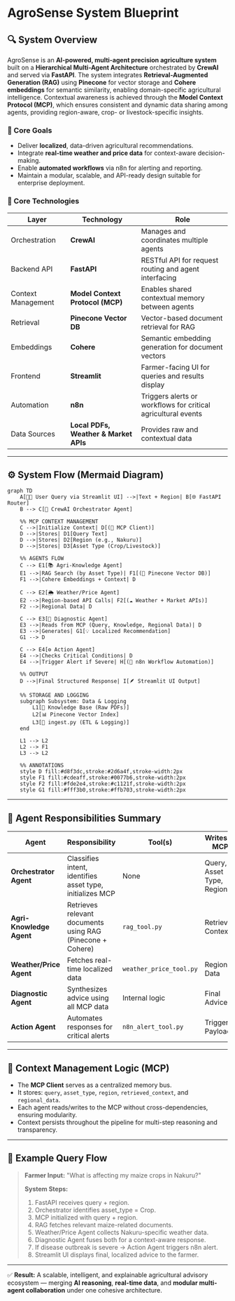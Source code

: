 # AgroSense System Blueprint 

## 🔍 System Overview

AgroSense is an **AI-powered, multi-agent precision agriculture system** built on a **Hierarchical Multi-Agent Architecture** orchestrated by **CrewAI** and served via **FastAPI**. The system integrates **Retrieval-Augmented Generation (RAG)** using **Pinecone** for vector storage and **Cohere embeddings** for semantic similarity, enabling domain-specific agricultural intelligence. Contextual awareness is achieved through the **Model Context Protocol (MCP)**, which ensures consistent and dynamic data sharing among agents, providing region-aware, crop- or livestock-specific insights.

### 🌾 Core Goals

* Deliver **localized**, data-driven agricultural recommendations.
* Integrate **real-time weather and price data** for context-aware decision-making.
* Enable **automated workflows** via n8n for alerting and reporting.
* Maintain a modular, scalable, and API-ready design suitable for enterprise deployment.

### 🧠 Core Technologies

| Layer              | Technology                            | Role                                                          |
| ------------------ | ------------------------------------- | ------------------------------------------------------------- |
| Orchestration      | **CrewAI**                            | Manages and coordinates multiple agents                       |
| Backend API        | **FastAPI**                           | RESTful API for request routing and agent interfacing         |
| Context Management | **Model Context Protocol (MCP)**      | Enables shared contextual memory between agents               |
| Retrieval          | **Pinecone Vector DB**                | Vector-based document retrieval for RAG                       |
| Embeddings         | **Cohere**                            | Semantic embedding generation for document vectors            |
| Frontend           | **Streamlit**                         | Farmer-facing UI for queries and results display              |
| Automation         | **n8n**                               | Triggers alerts or workflows for critical agricultural events |
| Data Sources       | **Local PDFs, Weather & Market APIs** | Provides raw and contextual data                              |

---

## ⚙️ System Flow (Mermaid Diagram)

```mermaid
graph TD
    A[👨‍🌾 User Query via Streamlit UI] -->|Text + Region| B[🌐 FastAPI Router]
    B --> C[🧩 CrewAI Orchestrator Agent]

    %% MCP CONTEXT MANAGEMENT
    C -->|Initialize Context| D[(🧠 MCP Client)]
    D -->|Stores| D1[Query Text]
    D -->|Stores| D2[Region (e.g., Nakuru)]
    D -->|Stores| D3[Asset Type (Crop/Livestock)]

    %% AGENTS FLOW
    C --> E1[📚 Agri-Knowledge Agent]
    E1 -->|RAG Search (by Asset Type)| F1[(🔎 Pinecone Vector DB)]
    F1 -->|Cohere Embeddings + Context| D

    C --> E2[🌦️ Weather/Price Agent]
    E2 -->|Region-based API Calls| F2[(☁️ Weather + Market APIs)]
    F2 -->|Regional Data| D

    C --> E3[🧬 Diagnostic Agent]
    E3 -->|Reads from MCP (Query, Knowledge, Regional Data)| D
    E3 -->|Generates| G1[💡 Localized Recommendation]
    G1 --> D

    C --> E4[⚙️ Action Agent]
    E4 -->|Checks Critical Conditions| D
    E4 -->|Trigger Alert if Severe| H[(🚨 n8n Workflow Automation)]

    %% OUTPUT
    D -->|Final Structured Response| I[🪶 Streamlit UI Output]

    %% STORAGE AND LOGGING
    subgraph Subsystem: Data & Logging
        L1[📁 Knowledge Base (Raw PDFs)]
        L2[📊 Pinecone Vector Index]
        L3[🧾 ingest.py (ETL & Logging)]
    end

    L1 --> L2
    L2 --> F1
    L3 --> L2

    %% ANNOTATIONS
    style D fill:#d8f3dc,stroke:#2d6a4f,stroke-width:2px
    style F1 fill:#cdeaff,stroke:#0077b6,stroke-width:2px
    style F2 fill:#fde2e4,stroke:#c1121f,stroke-width:2px
    style G1 fill:#fff3b0,stroke:#ffb703,stroke-width:2px
```

---

## 🧩 Agent Responsibilities Summary

| Agent                    | Responsibility                                             | Tool(s)                 | Writes to MCP             |
| ------------------------ | ---------------------------------------------------------- | ----------------------- | ------------------------- |
| **Orchestrator Agent**   | Classifies intent, identifies asset type, initializes MCP  | None                    | Query, Asset Type, Region |
| **Agri-Knowledge Agent** | Retrieves relevant documents using RAG (Pinecone + Cohere) | `rag_tool.py`           | Retrieved Context         |
| **Weather/Price Agent**  | Fetches real-time localized data                           | `weather_price_tool.py` | Regional Data             |
| **Diagnostic Agent**     | Synthesizes advice using all MCP data                      | Internal logic          | Final Advice              |
| **Action Agent**         | Automates responses for critical alerts                    | `n8n_alert_tool.py`     | Trigger Payload           |

---

## 🧠 Context Management Logic (MCP)

* The **MCP Client** serves as a centralized memory bus.
* It stores: `query`, `asset_type`, `region`, `retrieved_context`, and `regional_data`.
* Each agent reads/writes to the MCP without cross-dependencies, ensuring modularity.
* Context persists throughout the pipeline for multi-step reasoning and transparency.

---


## 🧾 Example Query Flow

> **Farmer Input:** "What is affecting my maize crops in Nakuru?"
>
> **System Steps:**
>
> 1. FastAPI receives query + region.
> 2. Orchestrator identifies asset_type = Crop.
> 3. MCP initialized with query + region.
> 4. RAG fetches relevant maize-related documents.
> 5. Weather/Price Agent collects Nakuru-specific weather data.
> 6. Diagnostic Agent fuses both for a context-aware response.
> 7. If disease outbreak is severe → Action Agent triggers n8n alert.
> 8. Streamlit UI displays final, localized advice to the farmer.

---

✅ **Result:** A scalable, intelligent, and explainable agricultural advisory ecosystem — merging **AI reasoning**, **real-time data**, and **modular multi-agent collaboration** under one cohesive architecture.
